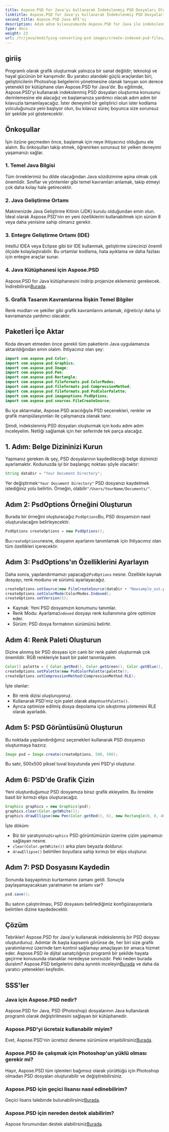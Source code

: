 ```yaml
---
title: Aspose.PSD for Java'yı kullanarak İndekslenmiş PSD Dosyaları Oluşturun
linktitle: Aspose.PSD for Java'yı kullanarak İndekslenmiş PSD Dosyaları Oluşturun
second_title: Aspose.PSD Java API'si
description: Adım adım kılavuzumuzda Aspose.PSD for Java ile indekslenmiş PSD dosyaları oluşturmayı öğrenin. Sonsuz sanatsal olanakları keşfetmek için şimdi katılın.
type: docs
weight: 23
url: /tr/java/modifying-converting-psd-images/create-indexed-psd-files/
---
```

## giriiş
Programlı olarak grafik oluşturmak yalnızca bir sanat değildir; teknoloji ve hayal gücünün bir karışımıdır. Bu yaratıcı alandaki güçlü araçlardan biri, geliştiricilerin Photoshop belgelerini yönetmesine olanak tanıyan son derece yetenekli bir kütüphane olan Aspose.PSD for Java'dır. Bu eğitimde, Aspose.PSD'yi kullanarak indekslenmiş PSD dosyaları oluşturma konusunu derinlemesine ele alacağız ve başlamanıza yardımcı olacak adım adım bir kılavuzla tamamlayacağız. İster deneyimli bir geliştirici olun ister kodlama yolculuğunuza yeni başlıyor olun, bu kılavuz süreç boyunca size sorunsuz bir şekilde yol gösterecektir.
## Önkoşullar
İşin özüne geçmeden önce, başlamak için neye ihtiyacınız olduğunu ele alalım. Bu önkoşulları takip etmek, öğrenirken sorunsuz bir yelken deneyimi yaşamanızı sağlar.
### 1. Temel Java Bilgisi
Tüm örneklerimiz bu dilde olacağından Java sözdizimine aşina olmak çok önemlidir. Sınıflar ve yöntemler gibi temel kavramları anlamak, takip etmeyi çok daha kolay hale getirecektir.
### 2. Java Geliştirme Ortamı
Makinenizde Java Geliştirme Kitinin (JDK) kurulu olduğundan emin olun. İdeal olarak Aspose.PSD'nin en yeni özelliklerini kullanabilmek için sürüm 8 veya daha yenisine sahip olmanız gerekir.
### 3. Entegre Geliştirme Ortamı (IDE)
IntelliJ IDEA veya Eclipse gibi bir IDE kullanmak, geliştirme sürecinizi önemli ölçüde kolaylaştırabilir. Bu ortamlar kodlama, hata ayıklama ve daha fazlası için entegre araçlar sunar.
### 4. Java Kütüphanesi için Aspose.PSD
 Aspose.PSD for Java kütüphanesini indirip projenize eklemeniz gerekecek. İndirebilirsin[Burada](https://releases.aspose.com/psd/java/).
### 5. Grafik Tasarım Kavramlarına İlişkin Temel Bilgiler
Renk modları ve şekiller gibi grafik kavramlarını anlamak, öğreticiyi daha iyi kavramanıza yardımcı olacaktır.
## Paketleri İçe Aktar
Koda devam etmeden önce gerekli tüm paketlerin Java uygulamanıza aktarıldığından emin olalım. İhtiyacınız olan şey:
```java
import com.aspose.psd.Color;
import com.aspose.psd.Graphics;
import com.aspose.psd.Image;
import com.aspose.psd.Pen;
import com.aspose.psd.Rectangle;
import com.aspose.psd.fileformats.psd.ColorModes;
import com.aspose.psd.fileformats.psd.CompressionMethod;
import com.aspose.psd.fileformats.psd.PsdColorPalette;
import com.aspose.psd.imageoptions.PsdOptions;
import com.aspose.psd.sources.FileCreateSource;
```
Bu içe aktarmalar, Aspose.PSD aracılığıyla PSD seçenekleri, renkler ve grafik manipülasyonları ile çalışmanıza olanak tanır.

Şimdi, indekslenmiş PSD dosyaları oluşturmak için kodu adım adım inceleyelim. Netliği sağlamak için her seferinde tek parça alacağız.
## 1. Adım: Belge Dizininizi Kurun
Yapmanız gereken ilk şey, PSD dosyalarının kaydedileceği belge dizininizi ayarlamaktır. Kodunuzda iyi bir başlangıç noktası şöyle olacaktır:
```java
String dataDir = "Your Document Directory";
```
 Yer değiştirmek`"Your Document Directory"` PSD dosyanızı kaydetmek istediğiniz yolu belirtin. Örneğin, olabilir`"/Users/YourName/Documents/"`.
## Adım 2: PsdOptions Örneğini Oluşturun
 Burada bir örneğini oluşturacağız.`PsdOptions`Bu, PSD dosyamızın nasıl oluşturulacağını belirleyecektir.
```java
PsdOptions createOptions = new PsdOptions();
```
 Bu`createOptions`nesne, dosyanın ayarlarını tanımlamak için ihtiyacımız olan tüm özellikleri içerecektir. 
## Adım 3: PsdOptions'ın Özelliklerini Ayarlayın
 Daha sonra, yapılandırmamızı yapacağız`PsdOptions` nesne. Özellikle kaynak dosyayı, renk modunu ve sürümü ayarlayacağız. 
```java
createOptions.setSource(new FileCreateSource(dataDir + "Newsample_out.psd", false));
createOptions.setColorMode(ColorModes.Indexed);
createOptions.setVersion(5);
```
- Kaynak: Yeni PSD dosyamızın konumunu tanımlar.
-  Renk Modu: Ayarlama`Indexed` dosyayı renk kullanımına göre optimize eder.
- Sürüm: PSD dosya formatının sürümünü belirtir.
## Adım 4: Renk Paleti Oluşturun
Dizine alınmış bir PSD dosyası için canlı bir renk paleti oluşturmak çok önemlidir. RGB renkleriyle basit bir palet tanımlayalım.
```java
Color[] palette = { Color.getRed(), Color.getGreen(), Color.getBlue(), Color.getYellow() };
createOptions.setPalette(new PsdColorPalette(palette));
createOptions.setCompressionMethod(CompressionMethod.RLE);
```
İşte olanlar:
- Bir renk dizisi oluşturuyoruz.
-  Kullanarak PSD'miz için palet olarak atayın`setPalette()`.
- Ayrıca optimize edilmiş dosya depolama için sıkıştırma yöntemini RLE olarak ayarladık.
## Adım 5: PSD Görüntüsünü Oluşturun
Bu noktada yapılandırdığımız seçenekleri kullanarak PSD dosyamızı oluşturmaya hazırız.
```java
Image psd = Image.create(createOptions, 500, 500);
```
Bu satır, 500x500 piksel tuval boyutunda yeni PSD'yi oluşturur.
## Adım 6: PSD'de Grafik Çizin
Yeni oluşturduğumuz PSD dosyamıza biraz grafik ekleyelim. Bu örnekte basit bir kırmızı elips oluşturacağız.
```java
Graphics graphics = new Graphics(psd);
graphics.clear(Color.getWhite());
graphics.drawEllipse(new Pen(Color.getRed(), 6), new Rectangle(0, 0, 400, 400));
```
İşte döküm:
-  Biz bir yaratıyoruz`Graphics` PSD görüntümüzün üzerine çizim yapmamızı sağlayan nesne.
- `clear(Color.getWhite())` arka planı beyazla doldurur.
- `drawEllipse()` belirtilen boyutlara sahip kırmızı bir elips oluşturur.
## Adım 7: PSD Dosyasını Kaydedin
Sonunda başyapıtınızı kurtarmanın zamanı geldi. Sonuçta paylaşamayacaksan yaratmanın ne anlamı var?
```java
psd.save();
```
Bu satırın çalıştırılması, PSD dosyasını belirlediğimiz konfigürasyonlarla belirtilen dizine kaydedecektir.
## Çözüm
Tebrikler! Aspose.PSD for Java'yı kullanarak indekslenmiş bir PSD dosyası oluşturdunuz. Adımlar ilk başta kapsamlı görünse de, her biri size grafik yaratımlarınız üzerinde tam kontrol sağlamayı amaçlayan bir amaca hizmet eder. Aspose.PSD ile dijital sanatçılığınızı programlı bir şekilde hayata geçirme konusunda olanaklar neredeyse sınırsızdır.
Peki neden burada duralım? Aspose.PSD belgelerini daha ayrıntılı inceleyin[Burada](https://reference.aspose.com/psd/java/) ve daha da yaratıcı yetenekleri keşfedin.
## SSS'ler
### Java için Aspose.PSD nedir?
Aspose.PSD for Java, PSD (Photoshop) dosyalarının Java kullanılarak programlı olarak değiştirilmesini sağlayan bir kütüphanedir.
### Aspose.PSD'yi ücretsiz kullanabilir miyim?
 Evet, Aspose.PSD'nin ücretsiz deneme sürümüne erişebilirsiniz[Burada](https://releases.aspose.com/).
### Aspose.PSD ile çalışmak için Photoshop'un yüklü olması gerekir mi?
Hayır, Aspose.PSD tüm işlemleri bağımsız olarak yürüttüğü için Photoshop olmadan PSD dosyaları oluşturabilir ve değiştirebilirsiniz.
### Aspose.PSD için geçici lisansı nasıl edinebilirim?
 Geçici lisans talebinde bulunabilirsiniz[Burada](https://purchase.aspose.com/temporary-license/).
### Aspose.PSD için nereden destek alabilirim?
 Aspose forumundan destek alabilirsiniz[Burada](https://forum.aspose.com/c/psd/34).